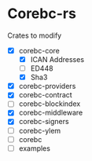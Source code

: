 # Corebc-rs

Crates to modify

- [x] corebc-core
  - [x] ICAN Addresses
  - [ ] ED448
  - [x] Sha3
- [x] corebc-providers
- [x] corebc-contract
- [ ] corebc-blockindex
- [x] corebc-middleware
- [x] corebc-signers
- [ ] corebc-ylem
- [ ] corebc
- [ ] examples
